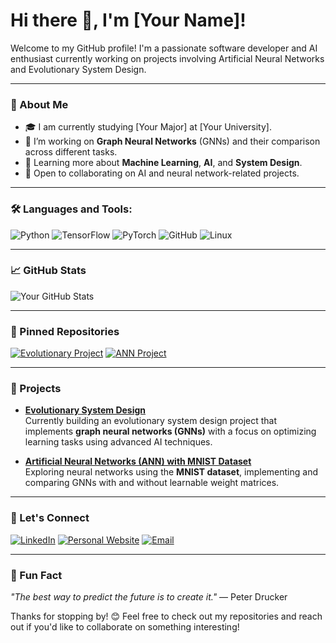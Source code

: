 # Hi there 👋, I'm [Your Name]!

Welcome to my GitHub profile! I'm a passionate software developer and AI enthusiast currently working on projects involving Artificial Neural Networks and Evolutionary System Design.

---

### 🌟 About Me

- 🎓 I am currently studying [Your Major] at [Your University].
- 🔭 I’m working on **Graph Neural Networks** (GNNs) and their comparison across different tasks.
- 🌱 Learning more about **Machine Learning**, **AI**, and **System Design**.
- 💼 Open to collaborating on AI and neural network-related projects.

---

### 🛠 Languages and Tools:

![Python](https://img.shields.io/badge/Python-3776AB?style=flat&logo=python&logoColor=white)
![TensorFlow](https://img.shields.io/badge/TensorFlow-FF6F00?style=flat&logo=tensorflow&logoColor=white)
![PyTorch](https://img.shields.io/badge/PyTorch-EE4C2C?style=flat&logo=pytorch&logoColor=white)
![GitHub](https://img.shields.io/badge/GitHub-181717?style=flat&logo=github&logoColor=white)
![Linux](https://img.shields.io/badge/Linux-FCC624?style=flat&logo=linux&logoColor=black)

---

### 📈 GitHub Stats

![Your GitHub Stats](https://github-readme-stats.vercel.app/api?username=yourusername&show_icons=true&theme=radical)

---

### 📌 Pinned Repositories

[![Evolutionary Project](https://github-readme-stats.vercel.app/api/pin/?username=yourusername&repo=evolutionary-project)](https://github.com/yourusername/evolutionary-project)
[![ANN Project](https://github-readme-stats.vercel.app/api/pin/?username=yourusername&repo=ann-project)](https://github.com/yourusername/ann-project)

---

### 🚀 Projects

- **[Evolutionary System Design](https://github.com/yourusername/evolutionary-project)**  
  Currently building an evolutionary system design project that implements **graph neural networks (GNNs)** with a focus on optimizing learning tasks using advanced AI techniques.
  
- **[Artificial Neural Networks (ANN) with MNIST Dataset](https://github.com/yourusername/ann-project)**  
  Exploring neural networks using the **MNIST dataset**, implementing and comparing GNNs with and without learnable weight matrices.

---

### 💬 Let's Connect

[![LinkedIn](https://img.shields.io/badge/LinkedIn-0077B5?style=flat&logo=linkedin&logoColor=white)](https://www.linkedin.com/in/yourprofile)
[![Personal Website](https://img.shields.io/badge/Website-FF5722?style=flat&logo=google-chrome&logoColor=white)](https://yourwebsite.com)
[![Email](https://img.shields.io/badge/Email-D14836?style=flat&logo=gmail&logoColor=white)](mailto:your-email@gmail.com)

---

### 📖 Fun Fact

_"The best way to predict the future is to create it."_ — Peter Drucker

Thanks for stopping by! 😊 Feel free to check out my repositories and reach out if you'd like to collaborate on something interesting!
